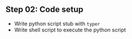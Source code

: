 ## Step 02: Code setup

- Write python script stub with `typer`
- Write shell script to execute the python script
